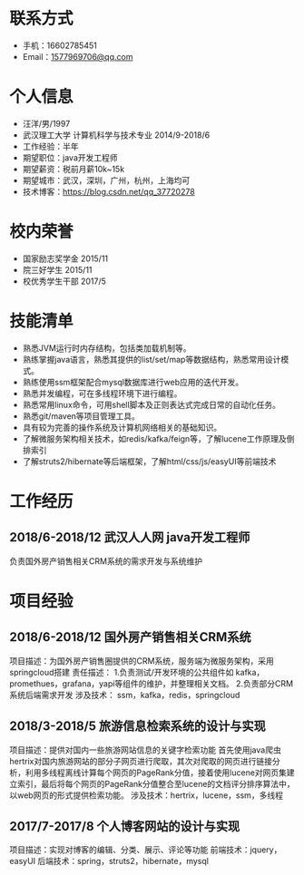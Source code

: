 # 联系方式
* 手机：16602785451
* Email：1577969706@qq.com
# 个人信息
* 汪洋/男/1997
* 武汉理工大学 计算机科学与技术专业 2014/9-2018/6
* 工作经验：半年
* 期望职位：java开发工程师
* 期望薪资：税前月薪10k~15k
* 期望城市：武汉，深圳，广州，杭州，上海均可
* 技术博客：https://blog.csdn.net/qq_37720278
# 校内荣誉
* 国家励志奖学金 2015/11
* 院三好学生 2015/11
* 校优秀学生干部 2017/5
# 技能清单
* 熟悉JVM运行时内存结构，包括类加载机制等。
* 熟练掌握java语言，熟悉其提供的list/set/map等数据结构，熟悉常用设计模式。
* 熟练使用ssm框架配合mysql数据库进行web应用的迭代开发。
* 熟悉并发编程，可在多线程环境下进行编程。
* 熟悉常用linux命令，可用shell脚本及正则表达式完成日常的自动化任务。
* 熟悉git/maven等项目管理工具。
* 具有较为完善的操作系统及计算机网络相关的基础知识。
* 了解微服务架构相关技术，如redis/kafka/feign等，了解lucene工作原理及倒排索引
* 了解struts2/hibernate等后端框架，了解html/css/js/easyUI等前端技术
# 工作经历
## 2018/6-2018/12 武汉人人网 java开发工程师
负责国外房产销售相关CRM系统的需求开发与系统维护
# 项目经验
## 2018/6-2018/12 国外房产销售相关CRM系统
项目描述：为国外房产销售圈提供的CRM系统，服务端为微服务架构，采用springcloud搭建
责任描述：
1.负责测试/开发环境的公共组件如 kafka，promethues，grafana，yapi等组件的维护，并整理相关文档。
2.负责部分CRM系统后端需求开发
涉及技术： ssm，kafka，redis，springcloud
## 2018/3-2018/5 旅游信息检索系统的设计与实现
项目描述：提供对国内一些旅游网站信息的关键字检索功能
首先使用java爬虫hertrix对国内旅游网站的部分子网页进行爬取，其次对爬取的网页进行链接分析，利用多线程离线计算每个网页的PageRank分值，接着使用lucene对网页集建立索引，最后将每个网页的PageRank分值整合至lucene的文档评分排序算法中，以web网页的形式提供检索功能。
涉及技术：hertrix，lucene，ssm，多线程
## 2017/7-2017/8 个人博客网站的设计与实现
项目描述：实现对博客的编辑、分类、展示、评论等功能
前端技术：jquery，easyUI
后端技术：spring，struts2，hibernate，mysql
